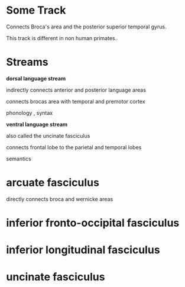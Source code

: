 # Some Track

Connects Broca's area and the posterior superior temporal gyrus.

This track is different in non human primates.

# Streams

**dorsal language stream**

indirectly connects anterior and posterior language areas

connects brocas area with temporal and premotor cortex

phonology , syntax

**ventral language stream**

also called the uncinate fasciculus

connects frontal lobe to the parietal and temporal lobes

semantics

# arcuate fasciculus

directly connects broca and wernicke areas

# inferior fronto-occipital fasciculus

# inferior longitudinal fasciculus

# uncinate fasciculus
